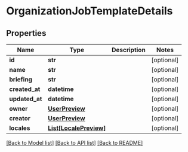 # OrganizationJobTemplateDetails

## Properties
Name | Type | Description | Notes
------------ | ------------- | ------------- | -------------
**id** | **str** |  | [optional] 
**name** | **str** |  | [optional] 
**briefing** | **str** |  | [optional] 
**created_at** | **datetime** |  | [optional] 
**updated_at** | **datetime** |  | [optional] 
**owner** | [**UserPreview**](UserPreview.md) |  | [optional] 
**creator** | [**UserPreview**](UserPreview.md) |  | [optional] 
**locales** | [**List[LocalePreview]**](LocalePreview.md) |  | [optional] 

[[Back to Model list]](../README.md#documentation-for-models) [[Back to API list]](../README.md#documentation-for-api-endpoints) [[Back to README]](../README.md)


